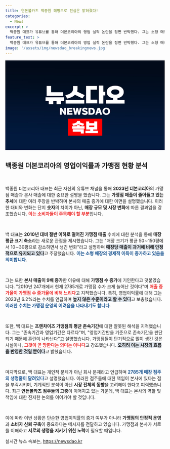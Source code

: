 ```yaml
---
title: 연돈볼카츠 백종원 해명으로 진실은 밝혀졌다!
categories:
  - News
excerpt: >
  백종원 대표가 유튜브를 통해 더본코리아의 영업 실적 논란을 정면 반박했다. 그는 소형 매장의 증가로 매출 변화가 있었으며, 가맹점 수는 급증했지만 본사의 영업이익률은 여전히 낮다고 밝혔다. 가맹점 점주들의 반발에도 불구, 그는 기업의 지속 가능성을 강조했다.
feature_text: >
  백종원 대표가 유튜브를 통해 더본코리아의 영업 실적 논란을 정면 반박했다. 그는 소형 매장의 증가로 매출 변화가 있었으며, 가맹점 수는 급증했지만 본사의 영업이익률은 여전히 낮다고 밝혔다. 가맹점 점주들의 반발에도 불구, 그는 기업의 지속 가능성을 강조했다.
image: '/assets/img/newsdao_breakingnews.jpg'
---
```


<p><img src="/assets/img/newsdao_breakingnews.jpg" alt="ranknews 속보" /></p>

<h2 data-ke-size="size26">백종원 더본코리아의 영업이익률과 가맹점 현황 분석</h2>

<p data-ke-size="size16">&nbsp;</p>

<p>백종원 더본코리아 대표는 최근 자신의 유튜브 채널을 통해 <strong>2023년 더본코리아</strong>의 가맹점 매출과 본사 매출에 대한 중요한 설명을 했습니다. 그는 <strong>가맹점 매출이 줄어들고 있는 추세</strong>에 대한 여러 주장을 반박하며 본사의 매출 증가에 대한 이면을 설명했습니다. 이러한 대비와 변화는 단지 <strong>숫자</strong>의 차이가 아닌, <strong>매장 규모 및 시장 변화</strong>에 따른 결과임을 강조했습니다. <b><span style="color: #ee2323;">이는 소비자들이 주목해야 할 부분</span></b>입니다.</p>

<p data-ke-size="size16">&nbsp;</p>

<p>백 대표는 <strong>2010년 대비 절반 이하로 떨어진 가맹점 매출</strong> 수치에 대한 분석을 통해 <strong>매장 평균 크기 축소</strong>라는 새로운 관점을 제시했습니다. 그는 "매장 크기가 평균 50∼150평에서 10∼30평으로 감소하면서 생긴 변화"라고 설명하며 <b><span style="background-color: #21538527;">매장당 매출이 과거에 비해 안정적으로 유지되고 있다</span></b>고 주장했습니다. <b><span style="color: #1a5490;">이는 소형 매장의 경제적 이득이 증가하고 있음을 의미합니다</span></b>.</p>

<p data-ke-size="size16">&nbsp;</p>

<p>그는 또한 <strong>본사 매출이 9배 증가</strong>한 이유에 대해 <strong>가맹점 수 증가</strong>에 기인한다고 덧붙였습니다. "2010년 247개에서 현재 2785개로 가맹점 수가 크게 늘어난 것이다"며 <b><span style="color: #ee2323;">매출 증가율이 가맹점 수 증가율에 비해 느리다</span></b>고 지적했습니다. 특히, 영업이익률에 대해 그는 2023년 6.2%라는 수치를 언급하며 <b><span style="background-color: #21538527;">높지 않은 수준이라고 할 수 있다</span></b>고 보충했습니다. <b><span style="color: #1a5490;">이러한 수치는 가맹점 운영의 어려움을 나타내기도 합니다</span></b>.</p>

<p data-ke-size="size16">&nbsp;</p>

<p>또한, 백 대표는 <strong>프랜차이즈 가맹점의 평균 존속기간</strong>에 대한 잘못된 해석을 지적했습니다. 그는 "존속기간과 영업기간은 다르다"며, "영업기간만을 기준으로 존속기간을 판단되기 때문에 혼란이 나타난다"고 설명했습니다. 가맹점들이 단기적으로 많이 생긴 것은 사실이나, <b><span style="color: #ee2323;">그것이 곧 망한다는 의미는 아니다</span></b>고 강조했습니다. <b><span style="background-color: #21538527;">오히려 이는 시장의 흐름을 반영한 것일 뿐이다</span></b>고 밝혔습니다.</p>

<p data-ke-size="size16">&nbsp;</p>

<p>마지막으로, 백 대표는 개인적 문제가 아닌 회사 문제라고 언급하며 <b><span style="color: #1a5490;">2785개 매장 점주의 생명줄이 달려있다</span></b>고 설명했습니다. 이러한 점주들에 대한 책임이 본사에 있다는 점을 부각시키며, 기계적인 분석이 아닌 <strong>시장 전체의 동향</strong>을 고려해야 한다고 피력했습니다. 최근 <strong>연돈볼카츠 점주들의 고충</strong>이 이어지고 있는 가운데, 백 대표는 본사의 역할 및 책임에 대한 진지한 논의를 이어가야 할 것입니다. </p>

<p data-ke-size="size16">&nbsp;</p>

<p>이에 따라 이번 상황은 단순한 영업이익률의 증가 여부가 아니라 <strong>가맹점의 안정적 운영</strong>과 <strong>소비자 신뢰 구축</strong>이 중요하다는 메시지를 전달하고 있습니다. 가맹점과 본사가 서로를 이해하고 <strong>서로의 생명을 지키기 위한 노력</strong>이 필요할 때입니다. </p>
실시간 뉴스 속보는, <a href="https://newsdao.kr" rel="dofollow">https://newsdao.kr</a>


